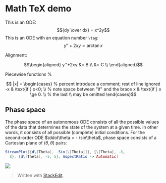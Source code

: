 
# Math TeX demo

This is an ODE:
$${dy \over dx} = x^2y$$
This is an ODE with an equation number `\tag`:
$$y''+2xy=\arctan x \tag{1}$$

Alignment:

$$\begin{aligned}
y''+2xy &= B \\
 &= C \\
\end{aligned}$$

Piecewise functions %

$$
|x| =
\begin{cases} % percent introduce a comment; rest of line ignored
-x & \text{if } x<0; \\ % note space between "if" and the brace
x & \text{if } x \ge 0. \\ % the last \\ may be omitted
\end{cases}$$

## Phase space
 
 The phase space of an autonomous ODE consists of all the possible values of the data that determines the state of the system at a given time. In other words, it consists of all possible (complete) initial conditions. For the second-order ODE $\ddot\theta = - \sin\theta$, phase space consists of a Cartesian plane of $(\theta, \dot\theta)$ pairs:
```mathematica
StreamPlot[{d\[Theta], -Sin[\[Theta]]}, {\[Theta], -8, 
  8}, {d\[Theta], -5, 5}, AspectRatio -> Automatic]
  ```
 
![
](https://lh3.googleusercontent.com/LwW0EHIP7y3nyNL4tjt-rRPTN5Fk4ppsplgu_kORQzR2njcCDe340jR3H9zKMCzgRhzGOxSf2DOX "Phase space of a pendulum")


> Written with [StackEdit](https://stackedit.io/).
<!--stackedit_data:
eyJoaXN0b3J5IjpbODE3NzM0NTMxXX0=
-->